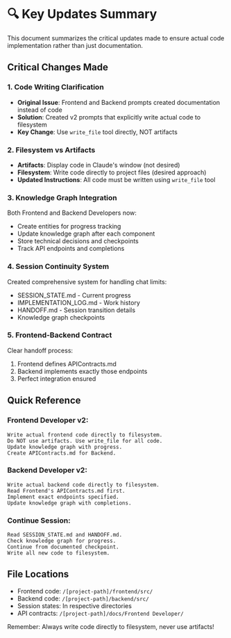 # 🔍 Key Updates Summary

This document summarizes the critical updates made to ensure actual code implementation rather than just documentation.

## Critical Changes Made

### 1. Code Writing Clarification
- **Original Issue**: Frontend and Backend prompts created documentation instead of code
- **Solution**: Created v2 prompts that explicitly write actual code to filesystem
- **Key Change**: Use `write_file` tool directly, NOT artifacts

### 2. Filesystem vs Artifacts
- **Artifacts**: Display code in Claude's window (not desired)
- **Filesystem**: Write code directly to project files (desired approach)
- **Updated Instructions**: All code must be written using `write_file` tool

### 3. Knowledge Graph Integration
Both Frontend and Backend Developers now:
- Create entities for progress tracking
- Update knowledge graph after each component
- Store technical decisions and checkpoints
- Track API endpoints and completions

### 4. Session Continuity System
Created comprehensive system for handling chat limits:
- SESSION_STATE.md - Current progress
- IMPLEMENTATION_LOG.md - Work history  
- HANDOFF.md - Session transition details
- Knowledge graph checkpoints

### 5. Frontend-Backend Contract
Clear handoff process:
1. Frontend defines APIContracts.md
2. Backend implements exactly those endpoints
3. Perfect integration ensured

## Quick Reference

### Frontend Developer v2:
```
Write actual frontend code directly to filesystem.
Do NOT use artifacts. Use write_file for all code.
Update knowledge graph with progress.
Create APIContracts.md for Backend.
```

### Backend Developer v2:
```
Write actual backend code directly to filesystem.
Read Frontend's APIContracts.md first.
Implement exact endpoints specified.
Update knowledge graph with completions.
```

### Continue Session:
```
Read SESSION_STATE.md and HANDOFF.md.
Check knowledge graph for progress.
Continue from documented checkpoint.
Write all new code to filesystem.
```

## File Locations

- Frontend code: `/[project-path]/frontend/src/`
- Backend code: `/[project-path]/backend/src/`
- Session states: In respective directories
- API contracts: `/[project-path]/docs/Frontend Developer/`

Remember: Always write code directly to filesystem, never use artifacts!
